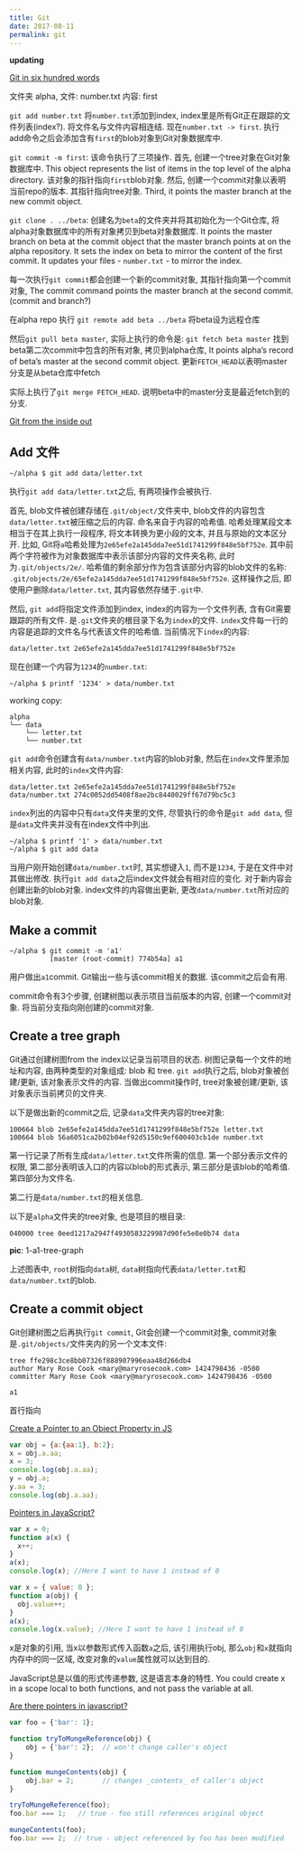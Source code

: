 ```yaml
---
title: Git
date: 2017-08-11
permalink: git
---
```


**updating**

<!-- more -->

[Git in six hundred words](https://maryrosecook.com/blog/post/git-in-six-hundred-words)


文件夹 alpha, 文件: number.txt 内容: first

`git add number.txt` 将`number.txt`添加到index, index里是所有Git正在跟踪的文件列表(index?). 将文件名与文件内容相连结. 现在`number.txt -> first`. 执行add命令之后会添加含有`first`的blob对象到Git对象数据库中. 

`git commit -m first`: 该命令执行了三项操作. 首先, 创建一个tree对象在Git对象数据库中. This object represents the list of items in the top level of the alpha directory. 该对象的指针指向`first`blob对象. 然后, 创建一个commit对象以表明当前repo的版本. 其指针指向tree对象. Third, it points the master branch at the new commit object.

`git clone . ../beta`: 创建名为`beta`的文件夹并将其初始化为一个Git仓库, 将alpha对象数据库中的所有对象拷贝到beta对象数据库. It points the master branch on beta at the commit object that the master branch points at on the alpha repository. It sets the index on beta to mirror the content of the first commit. It updates your files - `number.txt` - to mirror the index.

每一次执行`git commit`都会创建一个新的commit对象, 其指针指向第一个commit对象, The commit command points the master branch at the second commit. (commit and branch?)

在alpha repo 执行 `git remote add beta ../beta` 将beta设为远程仓库

然后`git pull beta master`, 实际上执行的命令是: `git fetch beta master` 找到beta第二次commit中包含的所有对象, 拷贝到alpha仓库, It points alpha’s record of beta’s master at the second commit object. 更新`FETCH_HEAD`以表明master分支是从beta仓库中fetch

实际上执行了`git merge FETCH_HEAD`. 说明beta中的master分支是最近fetch到的分支. 

[Git from the inside out](https://maryrosecook.com/blog/post/git-from-the-inside-out)

## Add 文件
```
~/alpha $ git add data/letter.txt
```

执行`git add data/letter.txt`之后, 有两项操作会被执行. 

首先, blob文件被创建存储在`.git/object/`文件夹中, blob文件的内容包含`data/letter.txt`被压缩之后的内容. 命名来自于内容的哈希值. 哈希处理某段文本相当于在其上执行一段程序, 将文本转换为更小段的文本, 并且与原始的文本区分开. 比如, Git将`a`哈希处理为`2e65efe2a145dda7ee51d1741299f848e5bf752e`. 其中前两个字符被作为对象数据库中表示该部分内容的文件夹名称, 此时为`.git/objects/2e/`. 哈希值的剩余部分作为包含该部分内容的blob文件的名称: `.git/objects/2e/65efe2a145dda7ee51d1741299f848e5bf752e`. 这样操作之后, 即使用户删除`data/letter.txt`, 其内容依然存储于`.git`中.

然后, `git add`将指定文件添加到index, index的内容为一个文件列表, 含有Git需要跟踪的所有文件. 是`.git`文件夹的根目录下名为`index`的文件. `index`文件每一行的内容是追踪的文件名与代表该文件的哈希值. 当前情况下`index`的内容:

```
data/letter.txt 2e65efe2a145dda7ee51d1741299f848e5bf752e
```

现在创建一个内容为`1234`的`number.txt`:

```
~/alpha $ printf '1234' > data/number.txt
```

working copy:

```
alpha
└── data
    └── letter.txt
    └── number.txt
```

`git add`命令创建含有`data/number.txt`内容的blob对象, 然后在`index`文件里添加相关内容, 此时的`index`文件内容:

```
data/letter.txt 2e65efe2a145dda7ee51d1741299f848e5bf752e
data/number.txt 274c0052dd5408f8ae2bc8440029ff67d79bc5c3
```

`index`列出的内容中只有`data`文件夹里的文件, 尽管执行的命令是`git add data`, 但是`data`文件夹并没有在index文件中列出.

```
~/alpha $ printf '1' > data/number.txt
~/alpha $ git add data
```

当用户刚开始创建`data/number.txt`时, 其实想键入`1`, 而不是`1234`, 于是在文件中对其做出修改. 执行`git add data`之后index文件就会有相对应的变化. 对于新内容会创建出新的blob对象. index文件的内容做出更新, 更改`data/number.txt`所对应的blob对象. 

## Make a commit

```
~/alpha $ git commit -m 'a1'
          [master (root-commit) 774b54a] a1
```

用户做出`a1`commit. Git输出一些与该commit相关的数据. 该commit之后会有用. 

commit命令有3个步骤, 创建树图以表示项目当前版本的内容, 创建一个commit对象. 将当前分支指向刚创建的commit对象.

## Create a tree graph

Git通过创建树图from the index以记录当前项目的状态. 树图记录每一个文件的地址和内容, 由两种类型的对象组成: blob 和 tree. `git add`执行之后, blob对象被创建/更新, 该对象表示文件的内容. 当做出commit操作时, tree对象被创建/更新, 该对象表示当前拷贝的文件夹. 

以下是做出新的commit之后, 记录`data`文件夹内容的tree对象:

```
100664 blob 2e65efe2a145dda7ee51d1741299f848e5bf752e letter.txt
100664 blob 56a6051ca2b02b04ef92d5150c9ef600403cb1de number.txt
```

第一行记录了所有生成`data/letter.txt`文件所需的信息. 第一个部分表示文件的权限, 第二部分表明该入口的内容以blob的形式表示, 第三部分是该blob的哈希值. 第四部分为文件名. 

第二行是`data/number.txt`的相关信息. 

以下是`alpha`文件夹的tree对象, 也是项目的根目录:

```
040000 tree 0eed1217a2947f4930583229987d90fe5e8e0b74 data
```


**pic**: 1-a1-tree-graph

上述图表中, `root`树指向`data`树, `data`树指向代表`data/letter.txt`和`data/number.txt`的blob.

## Create a commit object

Git创建树图之后再执行`git commit`, Git会创建一个commit对象, commit对象是`.git/objects/`文件夹内的另一个文本文件:

```
tree ffe298c3ce8bb07326f888907996eaa48d266db4
author Mary Rose Cook <mary@maryrosecook.com> 1424798436 -0500
committer Mary Rose Cook <mary@maryrosecook.com> 1424798436 -0500

a1
```

首行指向

















[Create a Pointer to an Object Property in JS](https://stackoverflow.com/questions/23345266/how-do-you-create-a-pointer-to-an-object-property-in-javascript)

```js
var obj = {a:{aa:1}, b:2};
x = obj.a.aa;
x = 3;
console.log(obj.a.aa);
y = obj.a;
y.aa = 3;
console.log(obj.a.aa);
```

[Pointers in JavaScript?](https://stackoverflow.com/questions/10231868/pointers-in-javascript)


```js
var x = 0;
function a(x) {
  x++;
}
a(x);
console.log(x); //Here I want to have 1 instead of 0
```

```js
var x = { value: 0 };
function a(obj) {
  obj.value++;
}
a(x);
console.log(x.value); //Here I want to have 1 instead of 0
```

x是对象的引用, 当x以参数形式传入函数`a`之后, 该引用执行obj, 那么`obj`和`x`就指向内存中的同一区域, 改变对象的`value`属性就可以达到目的. 

JavaScript总是以值的形式传递参数, 这是语言本身的特性. You could create x in a scope local to both functions, and not pass the variable at all.


[Are there pointers in javascript?](https://stackoverflow.com/questions/17382427/are-there-pointers-in-javascript)

```js
var foo = {'bar': 1};

function tryToMungeReference(obj) {
    obj = {'bar': 2};  // won't change caller's object
}

function mungeContents(obj) {
    obj.bar = 2;       // changes _contents_ of caller's object
}

tryToMungeReference(foo);
foo.bar === 1;   // true - foo still references original object

mungeContents(foo);
foo.bar === 2;  // true - object referenced by foo has been modified
```


